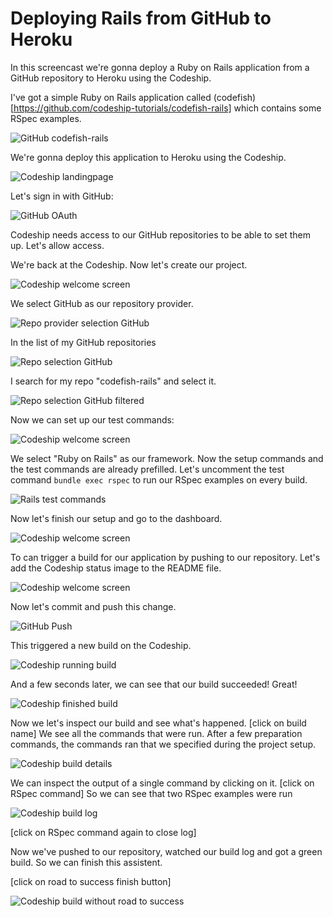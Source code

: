 Deploying Rails from GitHub to Heroku
======================

In this screencast we're gonna deploy a Ruby on Rails application from a GitHub repository to Heroku using the Codeship.

I've got a simple Ruby on Rails application called (codefish)[https://github.com/codeship-tutorials/codefish-rails] which contains some RSpec examples.

![GitHub codefish-rails](../screenshots/codefish-rails.png)

We're gonna deploy this application to Heroku using the Codeship.

![Codeship landingpage](../../../screenshots/codeship-landingpage.png)

Let's sign in with GitHub:

![GitHub OAuth](../screenshots/oauth.png)

Codeship needs access to our GitHub repositories to be able to set them up. Let's allow access.

We're back at the Codeship. Now let's create our project.

![Codeship welcome screen](../../../screenshots/codeship-welcome.png)

We select GitHub as our repository provider.

![Repo provider selection GitHub](../screenshots/repo-provider-selection.png)

In the list of my GitHub repositories

![Repo selection GitHub](../screenshots/repo-selection.png)

I search for my repo "codefish-rails" and select it.

![Repo selection GitHub filtered](../screenshots/repo-selection-filtered.png)

Now we can set up our test commands:

![Codeship welcome screen](../../../screenshots/codeship-technology.png)

We select "Ruby on Rails" as our framework. Now the setup commands and the test commands are already prefilled. Let's uncomment the test command `bundle exec rspec` to run our RSpec examples on every build.

![Rails test commands](../screenshots/test-commands.png)

Now let's finish our setup and go to the dashboard.

![Codeship welcome screen](../../../screenshots/codeship-dashboard.png)

To can trigger a build for our application by pushing to our repository. Let's add the Codeship status image to the README file.

![Codeship welcome screen](../../screenshots/codeship-image.png)

Now let's commit and push this change.

![GitHub Push](../screenshots/push.png)

This triggered a new build on the Codeship.

![Codeship running build](../screenshots/first-build-running.png)

And a few seconds later, we can see that our build succeeded! Great!

![Codeship finished build](../screenshots/first-build-finished.png)

Now we let's inspect our build and see what's happened.
[click on build name]
We see all the commands that were run. After a few preparation commands, the commands ran that we specified during the project setup.

![Codeship build details](../screenshots/build-details.png)

We can inspect the output of a single command by clicking on it.
[click on RSpec command]
So we can see that two RSpec examples were run

![Codeship build log](../screenshots/build-log.png)

[click on RSpec command again to close log]

Now we've pushed to our repository, watched our build log and got a green build. So we can finish this assistent.

[click on road to success finish button]

![Codeship build without road to success](../screenshots/build-without-road-to-success.png)
